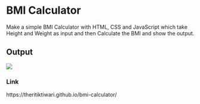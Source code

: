 # BMI Calculator
Make a simple BMI Calculator with HTML, CSS and JavaScript which take Height and Weight as input and then Calculate the BMI and show the output.

<h2>Output</h2>

<img src="https://github.com/theritiktiwari/bmi-calculator/blob/main/Output.png" />


<h3>Link</h3>
https://theritiktiwari.github.io/bmi-calculator/
